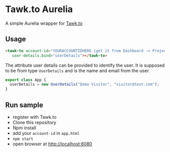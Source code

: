 # Tawk.to Aurelia
A simple Aurelia wrapper for [Tawk.to](https://tawk.to)

## Usage
```html
<tawk-to account-id="YOURACCOUNTIDHERE (get it from Dashboard -> Project Settings)"
   user-details.bind="userDetails"></tawk-to>
```

The attribute user details can be provided to identify the user. It is supposed to be from type `UserDetails` and is the name and email from the user.

```typescript
export class App {
  userDetails = new UserDetails("Demo Visitor", "visitor@test.com");
}
```

## Run sample
* register with Tawk.to
* Clone this repository
* Npm install
* add your `account-id` in `app.html`
* `npm start`
* open browser at [http://localhost:8080](http://localhost:8080)
